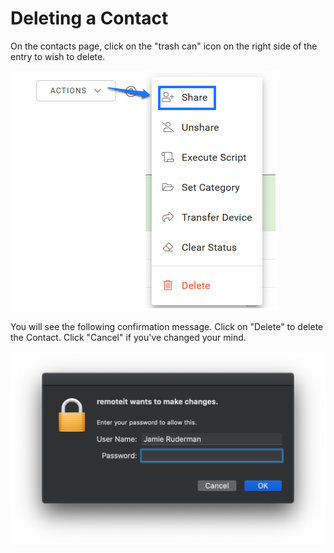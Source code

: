 # Deleting a Contact

On the contacts page, click on the "trash can" icon on the right side of the entry to wish to delete.

![](../../.gitbook/assets/image%20%2864%29.png)

You will see the following confirmation message.  Click on "Delete" to delete the Contact.  Click "Cancel" if you've changed your mind.

![](../../.gitbook/assets/image%20%28134%29.png)

